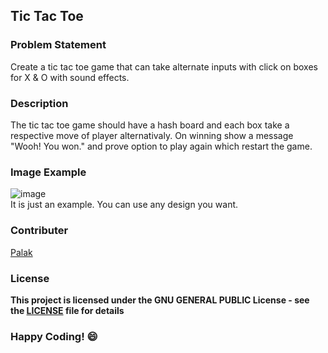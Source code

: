 

## Tic Tac Toe 

### Problem Statement
Create a tic tac toe game that can take alternate inputs with click on boxes for X & O with sound effects.

### Description
The tic tac toe game should have a hash board and each box take a respective move of player alternativaly.
On winning show a message "Wooh! You won." and prove option to play again which restart the game.

### Image Example
![image](https://media.geeksforgeeks.org/wp-content/uploads/20201126154009/Screenshot20201126TICTACTOE2.png)
<br>It is just an example. You can use any design you want.

### Contributer
[Palak](https://github.com/palak461/)

### License
**This project is licensed under the GNU GENERAL PUBLIC License - see the [LICENSE](../LICENSE) file for details**

### Happy Coding! :smile:
